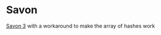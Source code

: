 # Savon
[Savon 3](https://github.com/savonrb/savon) with a workaround to make the array of hashes work


